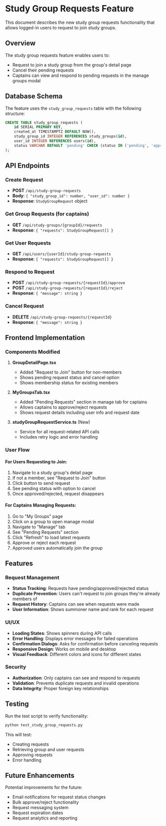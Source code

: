 # Study Group Requests Feature

This document describes the new study group requests functionality that allows logged-in users to request to join study groups.

## Overview

The study group requests feature enables users to:
- Request to join a study group from the group's detail page
- Cancel their pending requests
- Captains can view and respond to pending requests in the manage groups modal

## Database Schema

The feature uses the `study_group_requests` table with the following structure:

```sql
CREATE TABLE study_group_requests (
    id SERIAL PRIMARY KEY,
    created_at TIMESTAMPTZ DEFAULT NOW(),
    study_group_id INTEGER REFERENCES study_groups(id),
    user_id INTEGER REFERENCES users(id),
    status VARCHAR DEFAULT 'pending' CHECK (status IN ('pending', 'approved', 'rejected'))
);
```

## API Endpoints

### Create Request
- **POST** `/api/study-group-requests`
- **Body**: `{ "study_group_id": number, "user_id": number }`
- **Response**: `StudyGroupRequest` object

### Get Group Requests (for captains)
- **GET** `/api/study-groups/{groupId}/requests`
- **Response**: `{ "requests": StudyGroupRequest[] }`

### Get User Requests
- **GET** `/api/users/{userId}/study-group-requests`
- **Response**: `{ "requests": StudyGroupRequest[] }`

### Respond to Request
- **POST** `/api/study-group-requests/{requestId}/approve`
- **POST** `/api/study-group-requests/{requestId}/reject`
- **Response**: `{ "message": string }`

### Cancel Request
- **DELETE** `/api/study-group-requests/{requestId}`
- **Response**: `{ "message": string }`

## Frontend Implementation

### Components Modified

1. **GroupDetailPage.tsx**
   - Added "Request to Join" button for non-members
   - Shows pending request status and cancel option
   - Shows membership status for existing members

2. **MyGroupsTab.tsx**
   - Added "Pending Requests" section in manage tab for captains
   - Allows captains to approve/reject requests
   - Shows request details including user info and request date

3. **studyGroupRequestService.ts** (New)
   - Service for all request-related API calls
   - Includes retry logic and error handling

### User Flow

#### For Users Requesting to Join:
1. Navigate to a study group's detail page
2. If not a member, see "Request to Join" button
3. Click button to send request
4. See pending status with option to cancel
5. Once approved/rejected, request disappears

#### For Captains Managing Requests:
1. Go to "My Groups" page
2. Click on a group to open manage modal
3. Navigate to "Manage" tab
4. See "Pending Requests" section
5. Click "Refresh" to load latest requests
6. Approve or reject each request
7. Approved users automatically join the group

## Features

### Request Management
- **Status Tracking**: Requests have pending/approved/rejected status
- **Duplicate Prevention**: Users can't request to join groups they're already members of
- **Request History**: Captains can see when requests were made
- **User Information**: Shows summoner name and rank for each request

### UI/UX
- **Loading States**: Shows spinners during API calls
- **Error Handling**: Displays error messages for failed operations
- **Confirmation Dialogs**: Asks for confirmation before canceling requests
- **Responsive Design**: Works on mobile and desktop
- **Visual Feedback**: Different colors and icons for different states

### Security
- **Authorization**: Only captains can see and respond to requests
- **Validation**: Prevents duplicate requests and invalid operations
- **Data Integrity**: Proper foreign key relationships

## Testing

Run the test script to verify functionality:

```bash
python test_study_group_requests.py
```

This will test:
- Creating requests
- Retrieving group and user requests
- Approving requests
- Error handling

## Future Enhancements

Potential improvements for the future:
- Email notifications for request status changes
- Bulk approve/reject functionality
- Request messaging system
- Request expiration dates
- Request analytics and reporting
